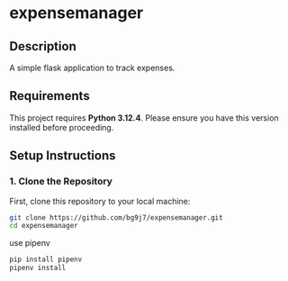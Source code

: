# expensemanager


## Description
 A simple flask application to track expenses.

## Requirements

This project requires **Python 3.12.4**. Please ensure you have this version installed before proceeding.

## Setup Instructions

### 1. Clone the Repository
First, clone this repository to your local machine:

```bash
git clone https://github.com/bg9j7/expensemanager.git
cd expensemanager
```

use pipenv
```bash
pip install pipenv
pipenv install 
```
